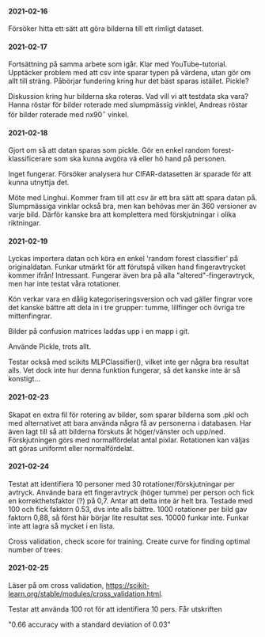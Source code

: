 #### 2021-02-16
Försöker hitta ett sätt att göra bilderna till ett rimligt dataset.

#### 2021-02-17
Fortsättning på samma arbete som igår. Klar med YouTube-tutorial. Upptäcker problem med att csv inte sparar typen på värdena, utan gör om allt till sträng. Påbörjar fundering kring hur det bäst sparas istället. Pickle?

Diskussion kring hur bilderna ska roteras. Vad vill vi att testdata ska vara? Hanna röstar för bilder roterade med slumpmässig vinklel, Andreas röstar för bilder roterade med nx90$^\circ$ vinkel.

#### 2021-02-18
Gjort om så att datan sparas som pickle.
Gör en enkel random forest-klassificerare som ska kunna avgöra vä eller hö hand på personen.

Inget fungerar. Försöker analysera hur CIFAR-datasetten är sparade för att kunna utnyttja det.

Möte med Linghui. Kommer fram till att csv är ett bra sätt att spara datan på. Slumpmässiga vinklar också bra, men kan behövas mer än 360 versioner av varje bild. Därför kanske bra att komplettera med förskjutningar i olika riktningar.

#### 2021-02-19
Lyckas importera datan och köra en enkel 'random forest classifier' på originaldatan. Funkar utmärkt för att förutspå vilken hand fingeravtrycket kommer ifrån! Intressant. Fungerar även bra på alla "altered"-fingeravtryck, men har inte testat våra rotationer.

Kön verkar vara en dålig kategoriseringsversion och vad gäller fingrar vore det kanske bättre att dela in i tre grupper: tumme, lillfinger och övriga tre mittenfingrar.

Bilder på confusion matrices laddas upp i en mapp i git.

Använde Pickle, trots allt.

Testar också med scikits MLPClassifier(), vilket inte ger några bra resultat alls. Vet dock inte hur denna funktion fungerar, så det kanske inte är så konstigt...

#### 2021-02-23
Skapat en extra fil för rotering av bilder, som sparar bilderna som .pkl och med alternativet att bara använda några få av personerna i databasen. Har även lagt till så att bilderna förskuts åt höger/vänster och upp/ned. Förskjutningen görs med normalfördelat antal pixlar. Rotationen kan väljas att göras uniformt eller normalfördelat.

#### 2021-02-24
Testat att identifiera 10 personer med 30 rotationer/förskjutningar per avtryck. Använde bara ett fingeravtryck (höger tumme) per person och fick en korrekthetsfaktor (?) på 0,7. Antar att detta inte är helt bra. Testade med 100 och fick faktorn 0.53, dvs inte alls bättre. 1000 rotationer per bild gav faktorn 0,88, så först här börjar lite resultat ses. 10000 funkar inte. Funkar inte att lagra så mycket i en lista.

Cross validation, check score for training.
Create curve for finding optimal number of trees.

#### 2021-02-25
Läser på om cross validation, https://scikit-learn.org/stable/modules/cross_validation.html.

Testar att använda 100 rot för att identifiera 10 pers. Får utskriften

"0.66 accuracy with a standard deviation of 0.03"
